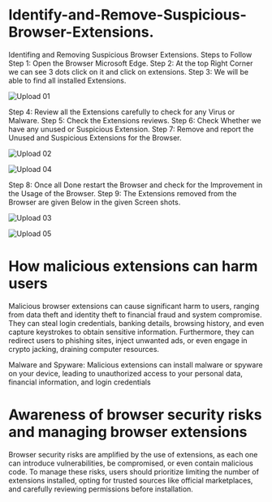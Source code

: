 # Identify-and-Remove-Suspicious-Browser-Extensions.
Identifing and Removing Suspicious Browser Extensions.
Steps to Follow
Step 1: Open the Browser Microsoft Edge.
Step 2: At the top Right Corner we can see 3 dots click on it and click on extensions.
Step 3: We will be able to find all installed Extensions.

![Upload 01](https://github.com/user-attachments/assets/c4e3fd98-50f4-4ddf-a232-0f747912c908)

Step 4: Review all the Extensions carefully to check for any Virus or Malware.
Step 5: Check the Extensions reviews.
Step 6: Check Whether we have any unused or Suspicious Extension.
Step 7: Remove and report the Unused and Suspicious Extensions for the Browser.

![Upload 02](https://github.com/user-attachments/assets/5406be1d-1954-4f49-9d4f-2b4a4c78a981)

![Upload 04 ](https://github.com/user-attachments/assets/d04e274d-7823-4c64-bf53-b1a5e76ed831)

Step 8: Once all Done restart the Browser and check for the Improvement in the Usage of the Browser.
Step 9: The Extensions removed from the Browser are given Below in the given Screen shots.

![Upload 03 ](https://github.com/user-attachments/assets/0accc38a-0853-4b9d-9dc7-7d58c2d27f85)

![Upload 05](https://github.com/user-attachments/assets/c6d78002-afa2-4ec9-8e6e-7aa770374825)

# How malicious extensions can harm users
Malicious browser extensions can cause significant harm to users, ranging from data theft and identity theft to financial fraud and system compromise. They can steal login credentials, banking details, browsing history, and even capture keystrokes to obtain sensitive information. Furthermore, they can redirect users to phishing sites, inject unwanted ads, or even engage in crypto jacking, draining computer resources.

Malware and Spyware: Malicious extensions can install malware or spyware on your device, leading to unauthorized access to your personal data, financial information, and login credentials 

# Awareness of browser security risks and managing browser extensions
Browser security risks are amplified by the use of extensions, as each one can introduce vulnerabilities, be compromised, or even contain malicious code. To manage these risks, users should prioritize limiting the number of extensions installed, opting for trusted sources like official marketplaces, and carefully reviewing permissions before installation.


